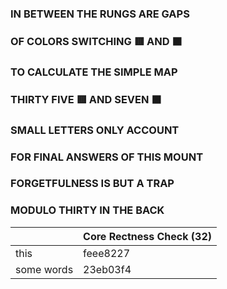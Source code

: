 ### IN BETWEEN THE RUNGS ARE GAPS
### OF COLORS SWITCHING 🟥 AND ⬛
### TO CALCULATE THE SIMPLE MAP
### THIRTY FIVE 🟥 AND SEVEN ⬛
### SMALL LETTERS ONLY ACCOUNT
### FOR FINAL ANSWERS OF THIS MOUNT
### FORGETFULNESS IS BUT A TRAP
### MODULO THIRTY IN THE BACK

| | Core Rectness Check (32)|
| --- | ----------- |
| this | feee8227 |
| some words | 23eb03f4 |
